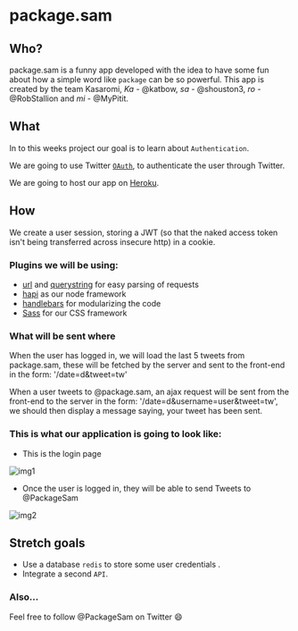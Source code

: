 # package.sam

## Who?

package.sam is a funny app developed with the idea to have some fun about how a simple word like `package` can be so powerful. This app is created by the team Kasaromi, *Ka* - @katbow, *sa* - @shouston3, *ro* - @RobStallion and *mi* - @MyPitit.

## What

In to this weeks project our goal is to learn about `Authentication`.

We are going to use Twitter [`OAuth`](https://dev.twitter.com/oauth), to authenticate the user through Twitter.

We are going to host our app on [Heroku](https://www.heroku.com/).

## How

We create a user session, storing a JWT (so that the naked access token isn't being transferred across insecure http) in a cookie.

### Plugins we will be using:

* [url](https://nodejs.org/api/url.html) and [querystring](https://nodejs.org/api/querystring.html) for easy parsing of requests
* [hapi](http://hapijs.com/) as our node framework
* [handlebars](handlebarsjs.com) for modularizing the code
* [Sass](http://sass-lang.com/documentation/file.SASS_REFERENCE.html) for our CSS framework

### What will be sent where

When the user has logged in, we will load the last 5 tweets from package.sam, these will be fetched by the server and sent to the front-end in the form: '/date=d&tweet=tw'

When a user tweets to @package.sam, an ajax request will be sent from the front-end to the server in the form: '/date=d&username=user&tweet=tw', we should then display a message saying, your tweet has been sent.

### This is what our application is going to look like:

+ This is the login page

![img1](https://cloud.githubusercontent.com/assets/2573931/13614753/ebc48bf6-e569-11e5-90d6-03fbc7c46155.png)

+ Once the user is logged in, they will be able to send Tweets to @PackageSam

![img2](https://cloud.githubusercontent.com/assets/2573931/13614754/ebd9b58a-e569-11e5-9e2a-b7360fe37c10.png)


## Stretch goals

+ Use a database `redis` to store some user credentials .
+ Integrate a second `API`.

### Also...

Feel free to follow @PackageSam on Twitter :smile:
